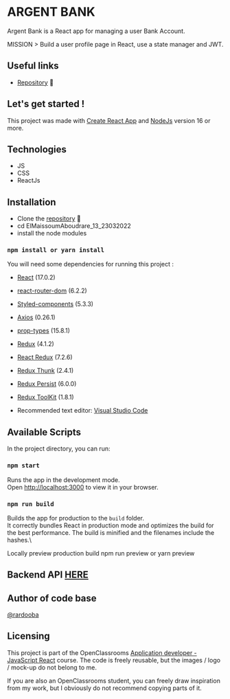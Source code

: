 # ARGENT BANK

Argent Bank is a React app for managing a user Bank Account. 

MISSION > Build a user profile page in React, use a state manager and JWT.

## Useful links

- [Repository](https://github.com/rardooba/ElMaissoumAboudrare_13_23032022) 📖

## Let's get started !

This project was made with [Create React App](https://github.com/facebook/create-react-app) and [NodeJs](https://nodejs.org/en/) version 16 or more.

## Technologies
- JS
- CSS
- ReactJs

## Installation

- Clone the [repository](https://github.com/rardooba/ElMaissoumAboudrare_13_23032022) 📖
- cd ElMaissoumAboudrare_13_23032022
- install the node modules

### `npm install or yarn install`

You will need some dependencies for running this project :

- [React](https://fr.reactjs.org/) (17.0.2)
- [react-router-dom](https://reactrouter.com/web/guides/quick-start) (6.2.2)
- [Styled-components](https://styled-components.com/) (5.3.3)
- [Axios](https://github.com/axios/axios) (0.26.1)
- [prop-types](https://www.npmjs.com/package/prop-types) (15.8.1)
- [Redux](https://redux.js.org/) (4.1.2)
- [React Redux](https://react-redux.js.org/) (7.2.6)
- [Redux Thunk](https://github.com/reduxjs/redux-thunk) (2.4.1)
- [Redux Persist](https://github.com/rt2zz/redux-persist) (6.0.0)
- [Redux ToolKit](https://redux-toolkit.js.org/) (1.8.1)

- Recommended text editor: [Visual Studio Code](https://code.visualstudio.com/)

## Available Scripts

In the project directory, you can run:

### `npm start`

Runs the app in the development mode.\
Open [http://localhost:3000](http://localhost:3000) to view it in your browser.

### `npm run build`

Builds the app for production to the `build` folder.\
It correctly bundles React in production mode and optimizes the build for the best performance.
The build is minified and the filenames include the hashes.\

Locally preview production build
npm run preview or yarn preview

## Backend API [HERE](https://github.com/OpenClassrooms-Student-Center/Project-10-Bank-API)

## Author of code base

[@rardooba](https://github.com/rardooba) 

## Licensing

This project is part of the OpenClassrooms [Application developer - JavaScript React](https://openclassrooms.com/fr/paths/516-developpeur-dapplication-javascript-react) course. The code is freely reusable, but the images / logo / mock-up do not belong to me.

If you are also an OpenClassrooms student, you can freely draw inspiration from my work, but I obviously do not recommend copying parts of it.
